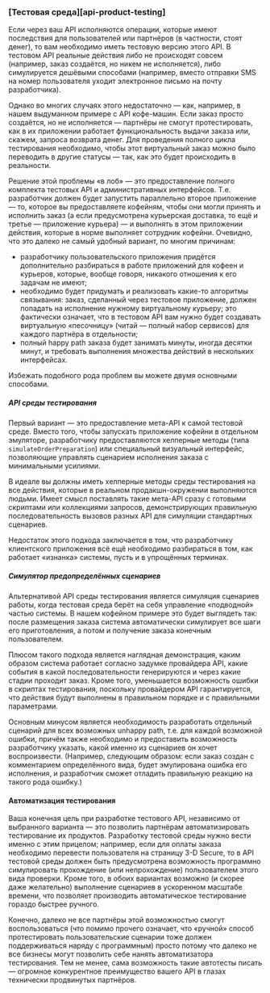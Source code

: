 ### [Тестовая среда][api-product-testing]

Если через ваш API исполняются операции, которые имеют последствия для пользователей или партнёров (в частности, стоят денег), то вам необходимо иметь тестовую версию этого API. В тестовом API реальные действия либо не происходят совсем (например, заказ создаётся, но никем не исполняется), либо симулируется дешёвыми способами (например, вместо отправки SMS на номер пользователя уходит электронное письмо на почту разработчика).

Однако во многих случаях этого недостаточно — как, например, в нашем выдуманном примере с API кофе-машин. Если заказ просто создаётся, но не исполняется — партнёры не смогут протестировать, как в их приложении работает функциональность выдачи заказа или, скажем, запроса возврата денег. Для проведения полного цикла тестирования необходимо, чтобы этот виртуальный заказ можно было переводить в другие статусы — так, как это будет происходить в реальности.

Решение этой проблемы «в лоб» — это предоставление полного комплекта тестовых API и административных интерфейсов. Т.е. разработчик должен будет запустить параллельно второе приложение — то, которое вы предоставляете кофейням, чтобы они могли принять и исполнить заказ (а если предусмотрена курьерская доставка, то ещё и третье — приложение курьера) — и выполнять в этом приложении действия, которые в норме выполняет сотрудник кофейни. Очевидно, что это далеко не самый удобный вариант, по многим причинам:
  * разработчику пользовательского приложения придётся дополнительно разбираться в работе приложений для кофеен и курьеров, которые, вообще говоря, никакого отношения к его задачам не имеют;
  * необходимо будет придумать и реализовать какие-то алгоритмы связывания: заказ, сделанный через тестовое приложение, должен попадать на исполнение нужному виртуальному курьеру; это фактически означает, что в тестовом API вам нужно будет создавать виртуальную «песочницу» (читай — полный набор сервисов) для каждого партнёра в отдельности;
  * полный happy path заказа будет занимать минуты, иногда десятки минут, и требовать выполнения множества действий в нескольких интерфейсах.

Избежать подобного рода проблем вы можете двумя основными способами.

##### API среды тестирования

Первый вариант — это предоставление мета-API к самой тестовой среде. Вместо того, чтобы запускать приложение кофейни в отдельном эмуляторе, разработчику предоставляются хелперные методы (типа `simulateOrderPreparation`) или специальный визуальный интерфейс, позволяющие управлять сценарием исполнения заказа с минимальными усилиями.

В идеале вы должны иметь хелперные методы среды тестирования на все действия, которые в реальном продакшн-окружении выполняются людьми. Имеет смысл поставлять такие мета-API сразу с готовыми скриптами или коллекциями запросов, демонстрирующих правильную последовательность вызовов разных API для симуляции стандартных сценариев. 

Недостаток этого подхода заключается в том, что разработчику клиентского приложения всё ещё необходимо разбираться в том, как работает «изнанка» системы, пусть и в упрощённых терминах.

##### Симулятор предопределённых сценариев

Альтернативой API среды тестирования является симуляция сценариев работы, когда тестовая среда берёт на себя управление «подводной» частью системы. В нашем кофейном примере это будет выглядеть так: после размещения заказа система автоматически симулирует все шаги его приготовления, а потом и получение заказа конечным пользователем. 

Плюсом такого подхода является наглядная демонстрация, каким образом система работает согласно задумке провайдера API, какие события в какой последовательности генерируются и через какие стадии проходит заказ. Кроме того, уменьшается возможность ошибки в скриптах тестирования, поскольку провайдером API гарантируется, что действия будут выполнены в правильном порядке и с правильными параметрами.

Основным минусом является необходимость разработать отдельный сценарий для всех возможных unhappy path, т.е. для каждой возможной ошибки, причём также необходимо и предоставить возможность разработчику указать, какой именно из сценариев он хочет воспроизвести. (Например, следующим образом: если заказ создан с комментарием определённого вида, будет эмулирована ошибка его исполнения, и разработчик сможет отладить правильную реакцию на такого рода ошибку.)

#### Автоматизация тестирования

Ваша конечная цель при разработке тестового API, независимо от выбранного варианта — это позволить партнёрам автоматизировать тестирование их продуктов. Разработку тестовой среды нужно вести именно с этим прицелом; например, если для оплаты заказа необходимо перевести пользователя на страницу 3-D Secure, то в API тестовой среды должен быть предусмотрена возможность программно симулировать прохождение (или непрохождение) пользователем этого вида проверки. Кроме того, в обоих вариантах возможно (и скорее даже желательно) выполнение сценариев в ускоренном масштабе времени, что позволяет производить автоматическое тестирование гораздо быстрее ручного.

Конечно, далеко не все партнёры этой возможностью смогут воспользоваться (что помимо прочего означает, что «ручной» способ протестировать пользовательские сценарии тоже должен поддерживаться наряду с программным) просто потому что далеко не все бизнесы могут позволить себе нанять автоматизатора тестирования. Тем не менее, сама возможность такие автотесты писать — огромное конкурентное преимущество вашего API в глазах технически продвинутых партнёров.